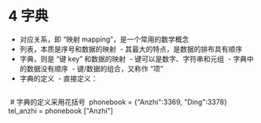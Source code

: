 # 4 字典
- 对应关系，即 “映射 mapping”，是一个常用的数学概念
- 列表，本质是序号和数据的映射
  - 其最大的特点，是数据的排布具有顺序
- 字典，则是 “键 key” 和数据的映射
  - 键可以是数字、字符串和元组
  - 字典中的数据没有顺序
  - 键/数据的组合，又称作 “项”
- 字典的定义
  - 直接定义：
  ```python
  # 字典的定义采用花括号
  phonebook = {"Anzhi":3369, "Ding":3378}
  tel_anzhi = phonebook ["Anzhi"]
  ```
